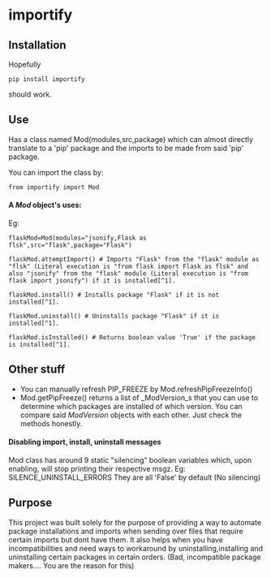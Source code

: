 # importify

## Installation
Hopefully
```
pip install importify
```
should work.

## Use
Has a class named Mod(modules,src,package) which can almost directly translate to a 'pip' package and the imports to be made from said 'pip' package.

You can import the class by:
```
from importify import Mod
```

#### A _Mod_ object's uses:
Eg:
```
flaskMod=Mod(modules="jsonify,Flask as flsk",src="flask",package="Flask")

flaskMod.attemptImport() # Imports "Flask" from the "flask" module as "flsk" (Literal execution is "from flask import Flask as flsk" and also "jsonify" from the "flask" module (Literal execution is "from flask import jsonify") if it is installed[^1].

flaskMod.install() # Installs package "Flask" if it is not installed[^1].

flaskMod.uninstall() # Uninstalls package "Flask" if it is installed[^1].

flaskMod.isInstalled() # Returns boolean value 'True' if the package is installed[^1].
```

[^1]: The class has a static variable called PIP_FREEZE(Basically saves the information of all *currently* installed packages). Thus, calling multiple Mod.install() or Mod.uninstall()'s is not recommended because PIP_FREEZE might be corrupted/have bad data.
PIP_FREEZE is only refreshed when loading of the importify module and on install/uninstall of a _Mod_ package

## Other stuff
- You can manually refresh PIP_FREEZE by Mod.refreshPipFreezeInfo()
- Mod.getPipFreeze() returns a list of _ModVersion_s that you can use to determine which packages are installed of which version. You can compare said _ModVersion_ objects with each other. Just check the methods honestly.

#### Disabling import, install, uninstall messages
Mod class has around 9 static "silencing" boolean variables which, upon enabling, will stop printing their respective msgz. Eg: SILENCE_UNINSTALL_ERRORS
They are all 'False' by default (No silencing)

## Purpose
This project was built solely for the purpose of providing a way to automate package installations and imports when sending over files that require certain imports but dont have them. It also helps when you have incompatibilities and need ways to workaround by uninstalling,installing and uninstalling certain packages in certain orders. (Bad, incompatible package makers.... You are the reason for this)
